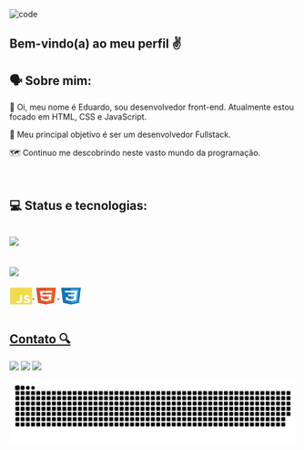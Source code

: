 
![code](https://github.com/eduardolcfaria/eduardolcfaria/assets/48771907/4d5d01d3-1824-445d-8d93-c3143cae30ad)
## Bem-vindo(a) ao meu perfil ✌️

## 🗣️ Sobre mim: 

 📖 Oi, meu nome é Eduardo, sou desenvolvedor front-end. Atualmente estou focado em HTML, CSS e JavaScript.

  🥇 Meu principal objetivo é ser um desenvolvedor Fullstack.
  <br>
  
  🗺️ Continuo me descobrindo neste vasto mundo da programação.
<br>
<br>
<br>

## 💻 Status e tecnologias:
<br>

<div>
  <a href="https://github.com/eduardolcfaria">
  <img height="180em" src="https://github-readme-stats.vercel.app/api?username=eduardolcfaria&show_icons=true&theme=dark"/>
    <br>
    <br>
    <br>

  <img height="180em" src="https://github-readme-stats.vercel.app/api/top-langs/?username=devemdobro&layout=compact&langs_count=6&theme=dark"/>
</div>
   
<div style="display: inline_block"><br> 
  <img align="center" alt="Js" height="30" width="40" src="https://raw.githubusercontent.com/devicons/devicon/master/icons/javascript/javascript-plain.svg">
  <img align="center" alt="HTML" height="30" width="40" src="https://raw.githubusercontent.com/devicons/devicon/master/icons/html5/html5-original.svg">
  <img align="center" alt="CSS" height="30" width="40" src="https://raw.githubusercontent.com/devicons/devicon/master/icons/css3/css3-original.svg">
</div>
 
 <br>
 
  ## Contato 🔍
 
<div> 
  
 <a href="https://www.instagram.com/eduardo.lcf_/" target="_blank">
 <img src="https://img.shields.io/badge/-Instagram-%23E4405F?style=for-the-badge&logo=instagram&logoColor=white" target="_blank"></a>
<a href = "mailto:eduardolcfaria@gmail.com" target="_blank"><img src="https://img.shields.io/badge/-Gmail-%23333?style=for-the-badge&logo=gmail&logoColor=white" target="_blank"></a>
<a href="https://www.linkedin.com/in/eduardolcfaria/" target="_blank"><img src="https://img.shields.io/badge/-LinkedIn-%230077B5?style=for-the-badge&logo=linkedin&logoColor=white" target="_blank"></a> 
 
![snake gif](https://github.com/eduardolcfaria/eduardolcfaria/blob/output/github-contribution-grid-snake.svg)
</div>

